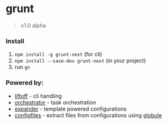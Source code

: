 # grunt
> v1.0 alpha

### Install
1. `npm install -g grunt-next` (for cli)
2. `npm install --save-dev grunt-next` (in your project)
3. run `gn`

### Powered by:
* [liftoff] - cli handling
* [orchestrator] - task orchestration
* [expander] - template powered configurations
* [configfiles] - extract files from configurations using [globule]

[liftoff]: http://github.com/tkellen/node-liftoff
[orchestrator]: http://github.com/robrich/orchestrator
[expander]: http://github.com/tkellen/node-expander
[configfiles]: http://github.com/tkellen/node-configfiles
[globule]: http://github.com/cowboy/node-globule
